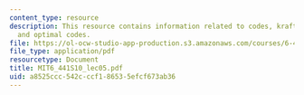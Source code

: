 ```yaml
---
content_type: resource
description: This resource contains information related to codes, kraft inequality
  and optimal codes.
file: https://ol-ocw-studio-app-production.s3.amazonaws.com/courses/6-441-information-theory-spring-2010/a8525ccc542cccf186535efcf673ab36_MIT6_441S10_lec05.pdf
file_type: application/pdf
resourcetype: Document
title: MIT6_441S10_lec05.pdf
uid: a8525ccc-542c-ccf1-8653-5efcf673ab36
---
```

